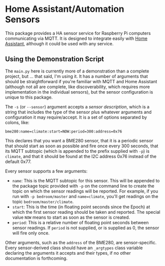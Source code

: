 Home Assistant/Automation Sensors
===

This package provides a HA sensor service for Raspberry Pi computers
communicating via MQTT.  It is designed to integrate easily with [Home
Assistant](https://home-assistant.io/), although it could be used with
any service.

Using the Demonstration Script
---

The `main.py` here is currently more of a demonstration than a
complete project, but ... that said, I'm using it.  It has a number of
arguments that should be straightforward if you're familiar with MQTT
and Home Assistant (although not all are complete, like
discoverability, which requires more implementation in the individual
sensors), but the sensor configuration is unique to this package.

The `-s` (or `--sensor`) argument accepts a _sensor description_,
which is a string that includes the type of the sensor plus whatever
arguments and configuration it may require/accept.  It is a set of
options separated by colons, like:

```
bme280:name=climate:start=NOW:period=300:address=0x76
```

This declares that you want a BME280 sensor, that it is a periodic
sensor that should start as soon as possible and fire once every 300
seconds, that its MQTT subtopic (which is appended to the prefix
supplied with `-p`) is `climate`, and that it should be found at the
I2C address 0x76 instead of the default 0x77.

Every sensor supports a few arguments:

 * `name`: This is the MQTT subtopic for this sensor.  This will be
   appended to the package topic provided with `-p` on the command
   line to create the topic on which the sensor readings will be
   reported.  For example, if you run with `-p bedroom/master` and
   `name=climate`, you'll get readings on the topic
   `bedroom/master/climate`.
 * `start`: This is the time (in floating point seconds since the
   Epoch) at which the first sensor reading should be taken and
   reported.  The special value `NOW` means to start as soon as the
   sensor is created.
 * `period`: This is a relative number of floating point seconds
   between sensor readings.  If `period` is not supplied, or is
   supplied as 0, the sensor will fire only once.

Other arguments, such as the `address` of the BME280, are
sensor-specific.  Every sensor-derived class should have an
`_argtypes` class variable declaring the arguments it accepts and
their types, if no other documentation is forthcoming.
